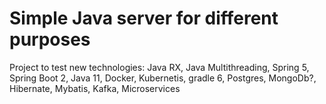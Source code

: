 # Simple Java server for different purposes

Project to test new technologies: Java RX, Java Multithreading, Spring 5, Spring Boot 2, Java 11, Docker, Kubernetis, gradle 6, Postgres, MongoDb?, Hibernate, Mybatis, Kafka, Microservices
